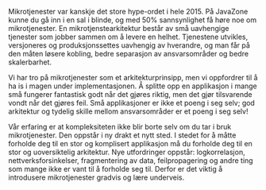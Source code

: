 Mikrotjenester var kanskje det store hype-ordet i hele 2015. På JavaZone kunne du gå inn i en sal i blinde, og med 50% sannsynlighet få høre noe om mikrotjenester. En mikrotjenstearkitektur består av små uavhengige tjenester som jobber sammen om å levere en helhet. Tjenestene utvikles, versjoneres og produksjonssettes uavhengig av hverandre, og man får på den måten løsere kobling, bedre separasjon av ansvarsområder og bedre skalerbarhet.

Vi har tro på mikrotjenester som et arkitekturprinsipp, men vi oppfordrer til å ha is i magen under implementasjonen. Å splitte opp en applikasjon i mange små fungerer fantastisk godt når det gjøres riktig, men det gjør tilsvarende vondt når det gjøres feil. Små applikasjoner er ikke et poeng i seg selv; god arkitektur og tydelig skille mellom ansvarsområder er et poeng i seg selv! 

Vår erfaring er at kompleksiteten ikke blir borte selv om du tar i bruk mikrotjenester. Den oppstår i ny drakt et nytt sted. I stedet for å måtte forholde deg til en stor og komplisert applikasjon må du forholde deg til en stor og uoversiktelig arkitektur. Nye utfordringer oppstår: logkorrelasjon, nettverksforsinkelser, fragmentering av data, feilpropagering og andre ting som mange ikke er vant til å forholde seg til. Derfor er det viktig å introdusere mikrotjenester gradvis og lære underveis.